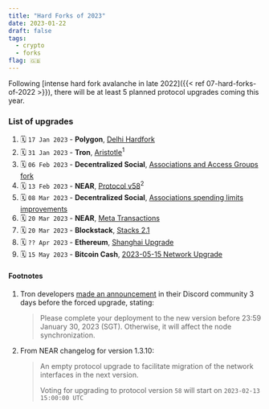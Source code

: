 ```yaml
---
title: "Hard Forks of 2023"
date: 2023-01-22
draft: false
tags:
  - crypto
  - forks
flag: 🇬🇧
---
```


Following [intense hard fork avalanche in late 2022]({{< ref 07-hard-forks-of-2022 >}}), there will be at least 5 planned protocol upgrades coming this year.

<!--more-->

### List of upgrades

1. 🗓️ `17 Jan 2023` - **Polygon**, [Delhi Hardfork](https://forum.polygon.technology/t/pip-7-delhi-hardfork/10904)
1. 🗓️ `31 Jan 2023` - **Tron**, [Aristotle](https://github.com/tronprotocol/java-tron/releases/tag/GreatVoyage-v4.7.0.1)<sup>1</sup>
1. 🗓️ `06 Feb 2023` - **Decentralized Social**, [Associations and Access Groups fork](https://github.com/deso-protocol/core/releases/tag/v3.1.1)
1. 🗓️ `13 Feb 2023` - **NEAR**, [Protocol v58](https://github.com/near/nearcore/releases/tag/1.31.0)<sup>2</sup>
1. 🗓️ `08 Mar 2023` - **Decentralized Social**, [Associations spending limits improvements](https://github.com/deso-protocol/core/releases/tag/v3.2.0)
1. 🗓️ `20 Mar 2023` - **NEAR**, [Meta Transactions](https://github.com/near/nearcore/releases/tag/1.32.0-rc.1)
1. 🗓️ `20 Mar 2023` - **Blockstack**, [Stacks 2.1](https://stacks.org/stacks-21-what-to-expect)
1. 🗓️ `?? Apr 2023` - **Ethereum**, [Shanghai Upgrade](https://github.com/ethereum/pm/issues/450)
1. 🗓️ `15 May 2023` - **Bitcoin Cash**, [2023-05-15 Network Upgrade](https://upgradespecs.bitcoincashnode.org/2023-05-15-upgrade/)

#### Footnotes

1. Tron developers [made an announcement](https://discord.com/channels/491685925227724801/494678858340237312/1068844678432178176) in their Discord community 3 days before the forced upgrade, stating:

    > Please complete your deployment to the new version before 23:59 January 30, 2023 (SGT). Otherwise, it will affect the node synchronization.

2. From NEAR changelog for version 1.3.10:

    > An empty protocol upgrade to facilitate migration of the network interfaces in the next version.
    > 
    > Voting for upgrading to protocol version `58` will start on `2023-02-13 15:00:00 UTC`

